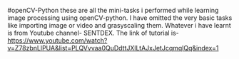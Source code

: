 #openCV-Python
these are all the mini-tasks i performed while learning image processing using openCV-python.
I have omitted the very basic tasks like importing image or video and grasyscaling them.
Whatever i have learnt is from Youtube channel- SENTDEX.
The link of tutorial is- https://www.youtube.com/watch?v=Z78zbnLlPUA&list=PLQVvvaa0QuDdttJXlLtAJxJetJcqmqlQq&index=1

